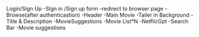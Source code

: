Login/Sign Up
    -SIgn in /Sign up form
    -redirect to browser page
-Browse(after authenticastion)
    -Header
    -Main Movie
        -Tailer in Background
        -Title & Description
        -MovieSuggestions
            -Movie List*N
-NetflicGpt
    -Search Bar
    -Movie suggestions